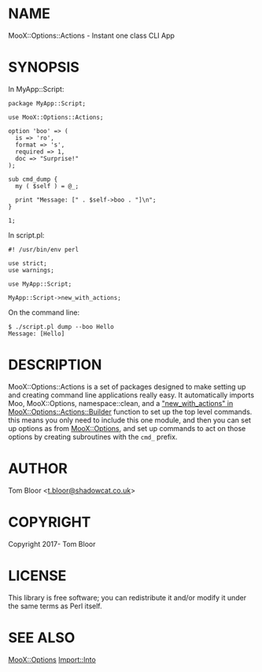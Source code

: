# NAME

MooX::Options::Actions - Instant one class CLI App

# SYNOPSIS

In MyApp::Script:

    package MyApp::Script;

    use MooX::Options::Actions;

    option 'boo' => (
      is => 'ro',
      format => 's',
      required => 1,
      doc => "Surprise!"
    );

    sub cmd_dump {
      my ( $self ) = @_;

      print "Message: [" . $self->boo . "]\n";
    }

    1;

In script.pl:

    #! /usr/bin/env perl

    use strict;
    use warnings;

    use MyApp::Script;

    MyApp::Script->new_with_actions;

On the command line:

    $ ./script.pl dump --boo Hello
    Message: [Hello]

# DESCRIPTION

MooX::Options::Actions is a set of packages designed to make setting up and
creating command line applications really easy. It automatically imports Moo,
MooX::Options, namespace::clean, and a
["new\_with\_actions" in MooX::Options::Actions::Builder](https://metacpan.org/pod/MooX::Options::Actions::Builder#new_with_actions) function to set up the top
level commands. this means you only need to include this one module, and then
you can set up options as from [MooX::Options](https://metacpan.org/pod/MooX::Options), and set up commands to act on
those options by creating subroutines with the `cmd_` prefix.

# AUTHOR

Tom Bloor &lt;t.bloor@shadowcat.co.uk>

# COPYRIGHT

Copyright 2017- Tom Bloor

# LICENSE

This library is free software; you can redistribute it and/or modify
it under the same terms as Perl itself.

# SEE ALSO

[MooX::Options](https://metacpan.org/pod/MooX::Options) [Import::Into](https://metacpan.org/pod/Import::Into)
